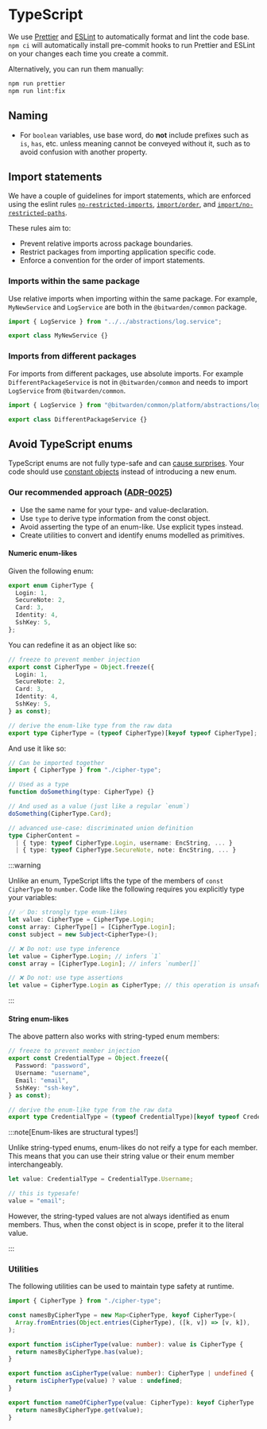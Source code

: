 # TypeScript

We use [Prettier](https://prettier.io/) and [ESLint](https://eslint.org/) to automatically format
and lint the code base. `npm ci` will automatically install pre-commit hooks to run Prettier and
ESLint on your changes each time you create a commit.

Alternatively, you can run them manually:

```bash
npm run prettier
npm run lint:fix
```

## Naming

- For `boolean` variables, use base word, do **not** include prefixes such as `is`, `has`, etc.
  unless meaning cannot be conveyed without it, such as to avoid confusion with another property.

## Import statements

We have a couple of guidelines for import statements, which are enforced using the eslint rules
[`no-restricted-imports`](https://eslint.org/docs/latest/rules/no-restricted-imports),
[`import/order`](https://github.com/import-js/eslint-plugin-import/blob/main/docs/rules/order.md),
and
[`import/no-restricted-paths`](https://github.com/import-js/eslint-plugin-import/blob/main/docs/rules/no-restricted-paths.md).

These rules aim to:

- Prevent relative imports across package boundaries.
- Restrict packages from importing application specific code.
- Enforce a convention for the order of import statements.

### Imports within the same package

Use relative imports when importing within the same package. For example, `MyNewService` and
`LogService` are both in the `@bitwarden/common` package.

```typescript
import { LogService } from "../../abstractions/log.service";

export class MyNewService {}
```

### Imports from different packages

For imports from different packages, use absolute imports. For example `DifferentPackageService` is
not in `@bitwarden/common` and needs to import `LogService` from `@bitwarden/common`.

```typescript
import { LogService } from "@bitwarden/common/platform/abstractions/log.service";

export class DifferentPackageService {}
```

## Avoid TypeScript enums

TypeScript enums are not fully type-safe and can [cause surprises][enum-surprises]. Your code should
use [constant objects][constant-object-pattern] instead of introducing a new enum.

### Our recommended approach ([ADR-0025](../../../architecture/adr/0025-ts-deprecate-enums.md))

- Use the same name for your type- and value-declaration.
- Use `type` to derive type information from the const object.
- Avoid asserting the type of an enum-like. Use explicit types instead.
- Create utilities to convert and identify enums modelled as primitives.

#### Numeric enum-likes

Given the following enum:

```ts
export enum CipherType {
  Login: 1,
  SecureNote: 2,
  Card: 3,
  Identity: 4,
  SshKey: 5,
};
```

You can redefine it as an object like so:

```ts
// freeze to prevent member injection
export const CipherType = Object.freeze({
  Login: 1,
  SecureNote: 2,
  Card: 3,
  Identity: 4,
  SshKey: 5,
} as const);

// derive the enum-like type from the raw data
export type CipherType = (typeof CipherType)[keyof typeof CipherType];
```

And use it like so:

```ts
// Can be imported together
import { CipherType } from "./cipher-type";

// Used as a type
function doSomething(type: CipherType) {}

// And used as a value (just like a regular `enum`)
doSomething(CipherType.Card);

// advanced use-case: discriminated union definition
type CipherContent =
  | { type: typeof CipherType.Login, username: EncString, ... }
  | { type: typeof CipherType.SecureNote, note: EncString, ... }
```

:::warning

Unlike an enum, TypeScript lifts the type of the members of `const CipherType` to `number`. Code
like the following requires you explicitly type your variables:

```ts
// ✅ Do: strongly type enum-likes
let value: CipherType = CipherType.Login;
const array: CipherType[] = [CipherType.Login];
const subject = new Subject<CipherType>();

// ❌ Do not: use type inference
let value = CipherType.Login; // infers `1`
const array = [CipherType.Login]; // infers `number[]`

// ❌ Do not: use type assertions
let value = CipherType.Login as CipherType; // this operation is unsafe
```

:::

#### String enum-likes

The above pattern also works with string-typed enum members:

```ts
// freeze to prevent member injection
export const CredentialType = Object.freeze({
  Password: "password",
  Username: "username",
  Email: "email",
  SshKey: "ssh-key",
} as const);

// derive the enum-like type from the raw data
export type CredentialType = (typeof CredentialType)[keyof typeof CredentialType];
```

:::note[Enum-likes are structural types!]

Unlike string-typed enums, enum-likes do not reify a type for each member. This means that you can
use their string value or their enum member interchangeably.

```ts
let value: CredentialType = CredentialType.Username;

// this is typesafe!
value = "email";
```

However, the string-typed values are not always identified as enum members. Thus, when the const
object is in scope, prefer it to the literal value.

:::

### Utilities

The following utilities can be used to maintain type safety at runtime.

```ts
import { CipherType } from "./cipher-type";

const namesByCipherType = new Map<CipherType, keyof CipherType>(
  Array.fromEntries(Object.entries(CipherType), ([k, v]) => [v, k]),
);

export function isCipherType(value: number): value is CipherType {
  return namesByCipherType.has(value);
}

export function asCipherType(value: number): CipherType | undefined {
  return isCipherType(value) ? value : undefined;
}

export function nameOfCipherType(value: CipherType): keyof CipherType | undefined {
  return namesByCipherType.get(value);
}
```

[enum-surprises]: https://dev.to/ivanzm123/dont-use-enums-in-typescript-they-are-very-dangerous-57bh
[constant-object-pattern]: https://www.typescriptlang.org/docs/handbook/enums.html#objects-vs-enums
